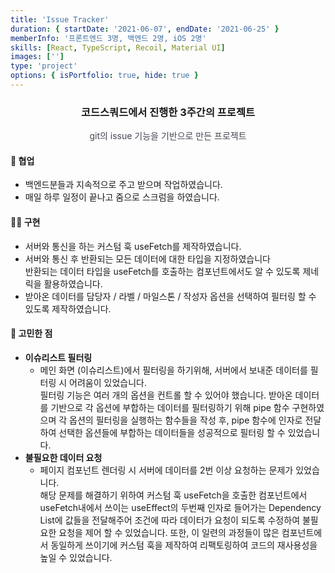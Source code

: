 ```yaml
---
title: 'Issue Tracker'
duration: { startDate: '2021-06-07', endDate: '2021-06-25' }
memberInfo: '프론트엔드 3명, 백엔드 2명, iOS 2명'
skills: [React, TypeScript, Recoil, Material UI]
images: ['']
type: 'project'
options: { isPortfolio: true, hide: true }
---
```


<div align="center">
    <h3>코드스쿼드에서 진행한 3주간의 프로젝트</h3>
    <p style="color: #484653;">git의 issue 기능을 기반으로 만든 프로젝트</p>
</div>

#### 🤝 협업

- 백엔드분들과 지속적으로 주고 받으며 작업하였습니다.
- 매일 하루 일정이 끝나고 줌으로 스크럼을 하였습니다.

#### 🧚🏻 구현

- 서버와 통신을 하는 커스텀 훅 useFetch를 제작하였습니다.
- 서버와 통신 후 반환되는 모든 데이터에 대한 타입을 지정하였습니다  
  반환되는 데이터 타입을 useFetch를 호출하는 컴포넌트에서도 알 수 있도록 제네릭을 활용하였습니다.
- 받아온 데이터를 담당자 / 라벨 / 마일스톤 / 작성자 옵션을 선택하여 필터링 할 수 있도록 제작하였습니다.

#### 🤔 고민한 점

- **이슈리스트 필터링**
  - 메인 화면 (이슈리스트)에서 필터링을 하기위해, 서버에서 보내준 데이터를 필터링 시 어려움이 있었습니다.  
     필터링 기능은 여러 개의 옵션을 컨트롤 할 수 있어야 했습니다. 받아온 데이터를 기반으로 각 옵션에 부합하는 데이터를 필터링하기 위해 pipe 함수 구현하였으며 각 옵션의 필터링을 실행하는 함수들을 작성 후, pipe 함수에 인자로 전달하여 선택한 옵션들에 부합하는 데이터들을 성공적으로 필터링 할 수 있었습니다.
- **불필요한 데이터 요청**
  - 페이지 컴포넌트 렌더링 시 서버에 데이터를 2번 이상 요청하는 문제가 있었습니다.  
    해당 문제를 해결하기 위하여 커스텀 훅 useFetch을 호출한 컴포넌트에서 useFetch내에서 쓰이는 useEffect의 두번째 인자로 들어가는 Dependency List에 값들을 전달해주어 조건에 따라 데이터가 요청이 되도록 수정하여 불필요한 요청을 제어 할 수 있었습니다. 또한, 이 일련의 과정들이 많은 컴포넌트에서 동일하게 쓰이기에 커스텀 훅을 제작하여 리팩토링하여 코드의 재사용성을 높일 수 있었습니다.
